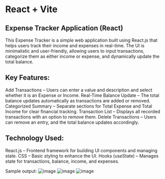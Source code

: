 # React + Vite

Expense Tracker Application (React) 
-------------------------------------
This Expense Tracker is a simple web application built using React.js that helps users track their income and expenses in real-time. The UI is minimalistic and user-friendly, allowing users to input transactions, categorize them as either income or expense, and dynamically update the total balance.

Key Features:
--------------
Add Transactions – Users can enter a value and description and select whether it is an Expense or Income.
Real-Time Balance Update – The total balance updates automatically as transactions are added or removed.
Categorized Summary – Separate sections for Total Expense and Total Income for clear financial tracking.
Transaction List – Displays all recorded transactions with an option to remove them.
Delete Transactions – Users can remove an entry, and the total balance updates accordingly.

Technology Used:
-----------------
React.js – Frontend framework for building UI components and managing state.
CSS – Basic styling to enhance the UI.
Hooks (useState) – Manages state for transactions, balance, income, and expenses.

Sample output:
![image](https://github.com/user-attachments/assets/bbdf3456-4fb8-4b33-936b-efc32b149f6c)
![image](https://github.com/user-attachments/assets/17d5c538-4955-4f4a-b53f-9d6df5d0b343)
![image](https://github.com/user-attachments/assets/869415e2-e889-4910-887f-6eb4612562ba)


